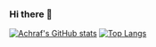### Hi there 👋

[![Achraf's GitHub stats](https://github-readme-stats.vercel.app/api?username=YAchrafY&count_private=true&theme=algolia)](https://github.com/YAchrafY/YAchrafY)
[![Top Langs](https://github-readme-stats.vercel.app/api/top-langs/?username=YAchrafY&layout=compact)](https://github.com/YAchrafY/YAchrafY)
